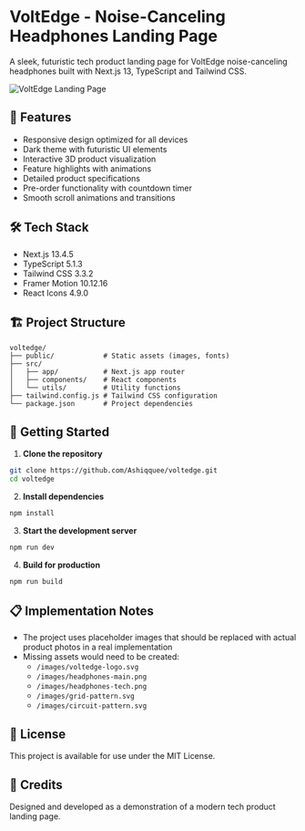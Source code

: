 # VoltEdge - Noise-Canceling Headphones Landing Page

A sleek, futuristic tech product landing page for VoltEdge noise-canceling headphones built with Next.js 13, TypeScript and Tailwind CSS.

![VoltEdge Landing Page](screenshot.png)

## 🚀 Features

- Responsive design optimized for all devices
- Dark theme with futuristic UI elements
- Interactive 3D product visualization
- Feature highlights with animations
- Detailed product specifications
- Pre-order functionality with countdown timer
- Smooth scroll animations and transitions

## 🛠️ Tech Stack

- Next.js 13.4.5
- TypeScript 5.1.3
- Tailwind CSS 3.3.2
- Framer Motion 10.12.16
- React Icons 4.9.0

## 🏗️ Project Structure

```
voltedge/
├── public/            # Static assets (images, fonts)
├── src/
│   ├── app/           # Next.js app router
│   ├── components/    # React components
│   └── utils/         # Utility functions
├── tailwind.config.js # Tailwind CSS configuration
└── package.json       # Project dependencies
```

## 🚀 Getting Started

1. **Clone the repository**

```bash
git clone https://github.com/Ashiqquee/voltedge.git
cd voltedge
```

2. **Install dependencies**

```bash
npm install
```

3. **Start the development server**

```bash
npm run dev
```

4. **Build for production**

```bash
npm run build
```

## 📋 Implementation Notes

- The project uses placeholder images that should be replaced with actual product photos in a real implementation
- Missing assets would need to be created:
  - `/images/voltedge-logo.svg`
  - `/images/headphones-main.png`
  - `/images/headphones-tech.png`
  - `/images/grid-pattern.svg`
  - `/images/circuit-pattern.svg`

## 📝 License

This project is available for use under the MIT License.

## 🙏 Credits

Designed and developed as a demonstration of a modern tech product landing page.
